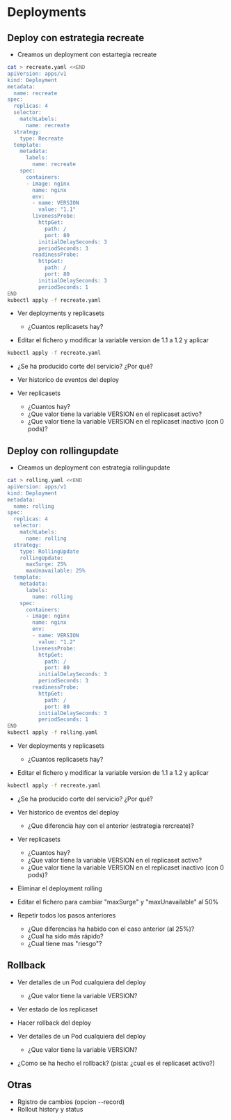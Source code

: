 # Deployments

## Deploy con estrategia recreate

  * Creamos un deployment con estartegia recreate

```bash
cat > recreate.yaml <<END
apiVersion: apps/v1
kind: Deployment
metadata:
  name: recreate
spec:
  replicas: 4
  selector:
    matchLabels:
      name: recreate
  strategy:
    type: Recreate
  template:
    metadata:
      labels:
        name: recreate
    spec:
      containers:
      - image: nginx
        name: nginx
        env:
        - name: VERSION
          value: "1.1"
        livenessProbe:
          httpGet:
            path: /
            port: 80
          initialDelaySeconds: 3
          periodSeconds: 3
        readinessProbe:
          httpGet:
            path: /
            port: 80
          initialDelaySeconds: 3
          periodSeconds: 1
END
kubectl apply -f recreate.yaml
```

  * Ver deployments y replicasets
    * ¿Cuantos replicasets hay?

  * Editar el fichero y modificar la variable version de 1.1 a 1.2 y aplicar

```bash
kubectl apply -f recreate.yaml
```

  * ¿Se ha producido corte del servicio? ¿Por qué?
  * Ver historico de eventos del deploy

  * Ver replicasets
    * ¿Cuantos hay?
    * ¿Que valor tiene la variable VERSION en el replicaset activo?
    * ¿Que valor tiene la variable VERSION en el replicaset inactivo (con 0 pods)?

## Deploy con rollingupdate

  * Creamos un deployment con estrategia rollingupdate

```bash
cat > rolling.yaml <<END
apiVersion: apps/v1
kind: Deployment
metadata:
  name: rolling
spec:
  replicas: 4
  selector:
    matchLabels:
      name: rolling
  strategy:
    type: RollingUpdate
    rollingUpdate:
      maxSurge: 25%
      maxUnavailable: 25%
  template:
    metadata:
      labels:
        name: rolling
    spec:
      containers:
      - image: nginx
        name: nginx
        env:
        - name: VERSION
          value: "1.2"
        livenessProbe:
          httpGet:
            path: /
            port: 80
          initialDelaySeconds: 3
          periodSeconds: 3
        readinessProbe:
          httpGet:
            path: /
            port: 80
          initialDelaySeconds: 3
          periodSeconds: 1
END
kubectl apply -f rolling.yaml
```

  * Ver deployments y replicasets
    * ¿Cuantos replicasets hay?

  * Editar el fichero y modificar la variable version de 1.1 a 1.2 y aplicar

```bash
kubectl apply -f recreate.yaml
```

  * ¿Se ha producido corte del servicio? ¿Por qué?
  * Ver historico de eventos del deploy
    * ¿Que diferencia hay con el anterior (estrategia rercreate)?

  * Ver replicasets
    * ¿Cuantos hay?
    * ¿Que valor tiene la variable VERSION en el replicaset activo?
    * ¿Que valor tiene la variable VERSION en el replicaset inactivo (con 0 pods)?

  * Eliminar el deployment rolling
  * Editar el fichero para cambiar "maxSurge" y "maxUnavailable" al 50%
  * Repetir todos los pasos anteriores
    * ¿Que diferencias ha habido con el caso anterior (al 25%)?
    * ¿Cual ha sido más rápido?
    * ¿Cual tiene mas "riesgo"?

## Rollback

  * Ver detalles de un Pod cualquiera del deploy
    * ¿Que valor tiene la variable VERSION?
  * Ver estado de los replicaset
  * Hacer rollback del deploy

  * Ver detalles de un Pod cualquiera del deploy
    * ¿Que valor tiene la variable VERSION?
  * ¿Como se ha hecho el rollback? (pista: ¿cual es el replicaset activo?)

## Otras

  * Rgistro de cambios (opcion --record)
  * Rollout history y status

